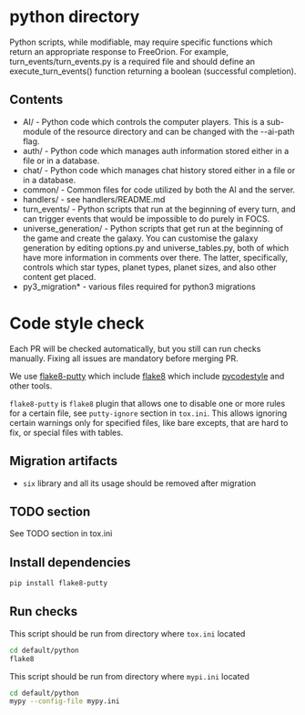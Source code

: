 # python directory

Python scripts, while modifiable, may require specific functions which return
an appropriate response to FreeOrion.
For example, turn_events/turn_events.py is a required file and should define
an execute_turn_events() function returning a boolean (successful completion).

## Contents

* AI/  -  Python code which controls the computer players.  This is a
sub-module of the resource directory and can be changed with the --ai-path flag.
* auth/  -  Python code which manages auth information stored either in a file
or in a database.
* chat/  -  Python code which manages chat history stored either in a file or in
a database.
* common/  -  Common files for code utilized by both the AI and the server.
* handlers/  -  see handlers/README.md
* turn_events/  -  Python scripts that run at the beginning of every turn, and
can trigger events that would be impossible to do purely in FOCS.
* universe_generation/  -  Python scripts that get run at the beginning of the
game and create the galaxy. You can customise the galaxy generation by
editing options.py and universe_tables.py, both of which have more information
in comments over there. The latter, specifically, controls which star types,
planet types, planet sizes, and also other content get placed.
* py3_migration* - various files required for python3 migrations

# Code style check

Each PR will be checked automatically, but you still can run checks manually.
Fixing all issues are mandatory before merging PR.

We use [flake8-putty](https://pypi.python.org/pypi/flake8-putty)
which include [flake8](https://pypi.python.org/pypi/flake8)
which include [pycodestyle](https://pypi.python.org/pypi/pycodestyle) and other tools.

`flake8-putty` is `flake8` plugin that allows one to disable one or more rules for a certain file,
see `putty-ignore` section in `tox.ini`. This allows ignoring certain
warnings only for specified files, like bare excepts, that are hard to fix,
or special files with tables.

## Migration artifacts
- `six` library and all its usage should be removed after migration

## TODO section

See TODO section in tox.ini

## Install dependencies

```sh
pip install flake8-putty
```

## Run checks
This script should be run from directory where `tox.ini` located

```sh
cd default/python
flake8
```

This script should be run from directory where `mypi.ini` located
```sh
cd default/python
mypy --config-file mypy.ini
```
